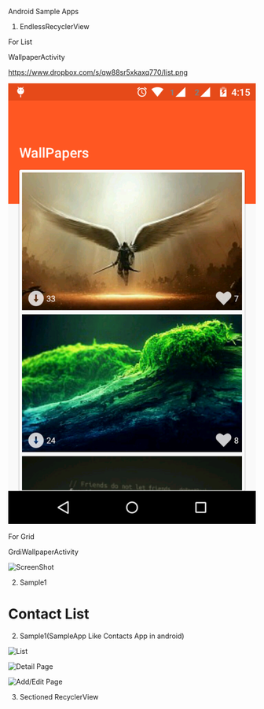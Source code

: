 


Android Sample Apps


1) EndlessRecyclerView

For List

WallpaperActivity

https://www.dropbox.com/s/qw88sr5xkaxq770/list.png

![ScreenShot](https://raw.githubusercontent.com/kprathap23/Android/master/Screenshots/wallpapers.png)

For Grid

GrdiWallpaperActivity


![ScreenShot](https://dl.dropboxusercontent.com/u/83669745/images/grid.png)




2) Sample1


Contact List 
=======
2) Sample1(SampleApp Like Contacts App in android)


![List](https://dl.dropboxusercontent.com/u/83669745/images/Screenshot_2015-09-27-20-57-56.png)


![Detail Page](https://dl.dropboxusercontent.com/u/83669745/images/Screenshot_2015-09-23-15-09-20.png)


![Add/Edit Page](https://dl.dropboxusercontent.com/u/83669745/images/Screenshot_2015-09-23-15-09-09.png)


3) Sectioned RecyclerView

